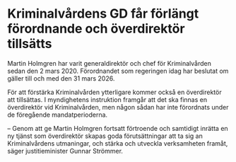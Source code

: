 # Kriminalvårdens GD får förlängt förordnande och överdirektör tillsätts

Martin Holmgren har varit generaldirektör och chef för Kriminalvården sedan den 2 mars 2020\. Förordnandet som regeringen idag har beslutat om gäller till och med den 31 mars 2026\.

För att förstärka Kriminalvården ytterligare kommer också en överdirektör att tillsättas. I myndighetens instruktion framgår att det ska finnas en överdirektör vid Kriminalvården, men någon sådan har inte förordnats under de föregående mandatperioderna.

– Genom att ge Martin Holmgren fortsatt förtroende och samtidigt inrätta en ny tjänst som överdirektör skapas goda förutsättningar att ta sig an Kriminalvårdens utmaningar, och stärka och utveckla verksamheten framåt, säger justitieminister Gunnar Strömmer.
